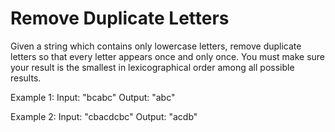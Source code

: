 # Remove Duplicate Letters

Given a string which contains only lowercase letters, remove duplicate letters so that every letter appears once and only once. You must make sure your result is the smallest in lexicographical order among all possible results.

Example 1:
Input: "bcabc"
Output: "abc"

Example 2:
Input: "cbacdcbc"
Output: "acdb"